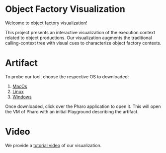 # Object Factory Visualization

Welcome to object factory visualization!

This project presents an interactive visualization of the execution context related to object productions. Our visualization augments the traditional calling-context tree with visual cues to characterize object factory contexts.

# Artifact
To probe our tool, choose the respective OS to downloaded:

1. [ MacOs ](https://www.dropbox.com/s/gdlq5q0ef4uqw3k/MacOS.zip?dl=0)
1. [ Linux ](https://www.dropbox.com/s/f3t3yar8fjzyoev/Linux.zip?dl=0)
1. [ Windows ](https://www.dropbox.com/s/ijdyd22f21ki9tf/Windows.zip?dl=0)

Once downloaded, click over the Pharo application to open it. This will open the VM of Pharo with an initial Playground describing the artifact.

# Video
We provide a [tutorial video](https://www.dropbox.com/s/0modq7d9zs8qhx1/Memory.mp4?dl=0) of our visualization.
